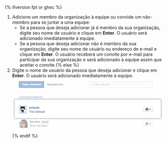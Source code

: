 {% ifversion fpt or ghec %}
1. Adicione um membro da organização à equipe ou convide um não-membro para se juntar a uma equipe:
   - Se a pessoa que deseja adicionar já é membro da sua organização, digite seu nome de usuário e clique em **Enter**. O usuário será adicionado imediatamente à equipe.
   - Se a pessoa que deseja adicionar não é membro da sua organização, digite seu nome de usuário ou endereço de e-mail e clique em **Enter**. O usuário receberá um convite por e-mail para participar da sua organização e será adicionado à equipe assim que aceitar o convite.{% else %}
1. Digite o nome de usuário da pessoa que deseja adicionar e clique em **Enter**. O usuário será adicionado imediatamente à equipe. ![Popup Adicionar membro da equipe](/assets/images/help/organizations/Organization-add-team.png)
{% endif %}
